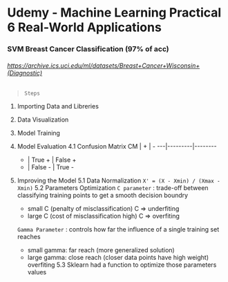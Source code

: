 # Udemy - Machine Learning Practical 6 Real-World Applications
### SVM Breast Cancer Classification (97% of acc)
###### https://archive.ics.uci.edu/ml/datasets/Breast+Cancer+Wisconsin+(Diagnostic)
> `Steps`
1. Importing Data and Libreries
2. Data Visualization
3. Model Training
4. Model Evaluation
4.1 Confusion Matrix
    CM | +       | -
    ---|---------|--------
     + | True +  | False +
     - | False - | True -
 


5. Improving the Model
5.1 Data Normalization
    `X' = (X - Xmin) / (Xmax - Xmin)`
5.2 Parameters Optimization
    `C parameter` : trade-off between classifying training points to get a smooth decision boundry 
    + small C (penalty of misclassification)    C => underfiting
    + large C (cost of misclassification high)  C => overfiting
    
    `Gamma Parameter` : controls how far the influence of a single training set reaches
    + small gamma: far reach (more generalized solution)
    + large gamma: close reach (closer data points have high weight) overfiting
5.3 Sklearn had a function to optimize those parameters values